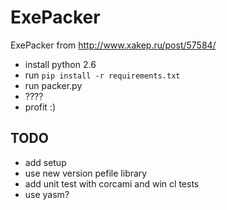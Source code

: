 ExePacker
=========

ExePacker
from http://www.xakep.ru/post/57584/

* install python 2.6
* run ```pip install -r requirements.txt```
* run packer.py
* ????
* profit :)

## TODO
* add setup
* use new version pefile library
* add unit test with corcami and win cl tests
* use yasm?
